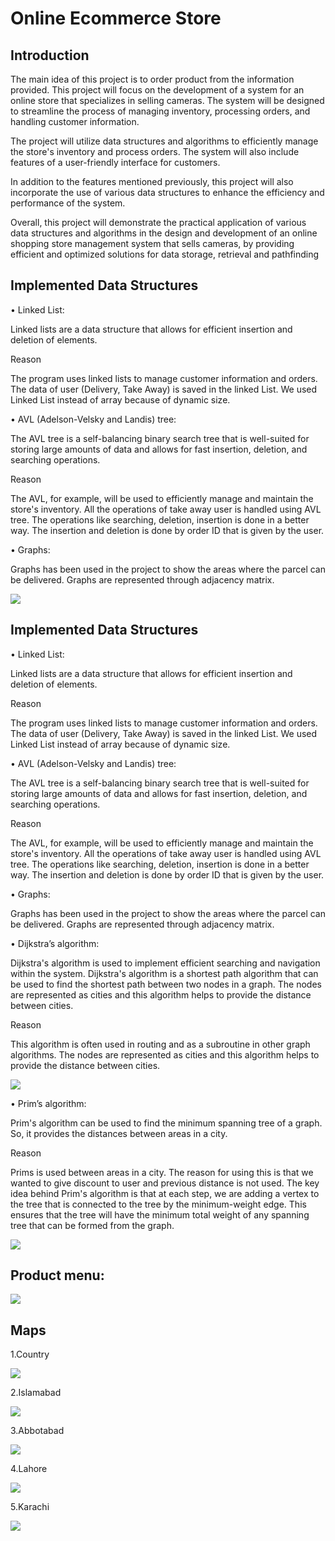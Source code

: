 
# Online Ecommerce Store





## Introduction
The main idea of this project is to order product from the information provided. This project will focus on the development of a system for an online store that specializes in selling cameras. The system will be designed to streamline the process of managing inventory, processing orders, and handling customer information.

The project will utilize data structures and algorithms to efficiently manage the store's inventory and process orders. The system will also include features of a user-friendly interface for customers.

In addition to the features mentioned previously, this project will also incorporate the use of various data structures to enhance the efficiency and performance of the system.

Overall, this project will demonstrate the practical application of various data structures and algorithms in the design and development of an online shopping store management system that sells cameras, by providing efficient and optimized solutions for data storage, retrieval and pathfinding

## Implemented Data Structures
•	Linked List:

Linked lists are a data structure that allows for efficient insertion and deletion of elements.

Reason

The program uses linked lists to manage customer information and orders. The data of user (Delivery, Take Away) is saved in the linked List. We used Linked List instead of array because of dynamic size.

•	AVL (Adelson-Velsky and Landis) tree:

The AVL tree is a self-balancing binary search tree that is well-suited for storing large amounts of data and allows for fast insertion, deletion, and searching operations.

Reason

The AVL, for example, will be used to efficiently manage and maintain the store's inventory. All the operations of take away user is handled using AVL tree.  The operations like searching, deletion, insertion is done in a better way. The insertion and deletion is done by order ID that is given by the user.

•	Graphs:

Graphs has been used in the project to show the areas where the parcel can be delivered. Graphs are represented through adjacency matrix.





![](/images/11.png)


## Implemented Data Structures
•	Linked List:

Linked lists are a data structure that allows for efficient insertion and deletion of elements.

Reason

The program uses linked lists to manage customer information and orders. The data of user (Delivery, Take Away) is saved in the linked List. We used Linked List instead of array because of dynamic size.

•	AVL (Adelson-Velsky and Landis) tree:

The AVL tree is a self-balancing binary search tree that is well-suited for storing large amounts of data and allows for fast insertion, deletion, and searching operations.

Reason

The AVL, for example, will be used to efficiently manage and maintain the store's inventory. All the operations of take away user is handled using AVL tree.  The operations like searching, deletion, insertion is done in a better way. The insertion and deletion is done by order ID that is given by the user.

•	Graphs:

Graphs has been used in the project to show the areas where the parcel can be delivered. Graphs are represented through adjacency matrix.




•	Dijkstra’s algorithm:

Dijkstra's algorithm is used to implement efficient searching and navigation within the system. Dijkstra's algorithm is a shortest path algorithm that can be used to find the shortest path between two nodes in a graph. The nodes are represented as cities and this algorithm helps to provide the distance between cities.

Reason

This algorithm is often used in routing and as a subroutine in other graph algorithms. The nodes are represented as cities and this algorithm helps to provide the distance between cities.


![](/images/33.png)

•	Prim’s algorithm:

Prim's algorithm can be used to find the minimum spanning tree of a graph. So, it provides the distances between areas in a city.

Reason

Prims is used between areas in a city. The reason for using this is that we wanted to give discount to user  and previous distance is not used. The key idea behind Prim's algorithm is that at each step, we are adding a vertex to the tree that is connected to the tree by the minimum-weight edge. This ensures that the tree will have the minimum total weight of any spanning tree that can be formed from the graph.


![](/images/22.png)

## Product menu:
![](/images/44.png)

## Maps

1.Country

![](/images/55.png)

2.Islamabad

![](/images/66.png)

3.Abbotabad

![](/images/99.png)

4.Lahore

![](/images/77.png)

5.Karachi

![](/images/88.png)
